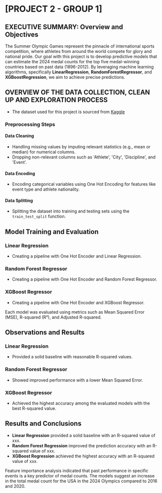 # [PROJECT 2 - GROUP 1]

## EXECUTIVE SUMMARY: Overview and Objectives

The Summer Olympic Games represent the pinnacle of international sports competition, where athletes from around the world compete for glory and national pride. Our goal with this project is to develop predictive models that can estimate the 2024 medal counts for the top five medal-winning countries based on past data (1896-2012). By leveraging machine learning algorithms, specifically **LinearRegression**, **RandomForestRegressor**, and **XGBoostRegression**, we aim to achieve precise predictions.



## OVERVIEW OF THE DATA COLLECTION, CLEAN UP AND EXPLORATION PROCESS 

* The dataset used for this project is sourced from [Kaggle](https://www.kaggle.com/datasets/the-guardian/olympic-games?select=summer.csv)

### Preprocessing Steps

#### Data Cleaning
- Handling missing values by imputing relevant statistics (e.g., mean or median) for numerical columns.
- Dropping non-relevant columns such as 'Athlete', 'City', 'Discipline', and 'Event'.

#### Data Encoding
- Encoding categorical variables using One Hot Encoding for features like event type and athlete nationality.

#### Data Splitting
- Splitting the dataset into training and testing sets using the `train_test_split` function.



## Model Training and Evaluation

### Linear Regression
- Creating a pipeline with One Hot Encoder and Linear Regression.

### Random Forest Regressor
- Creating a pipeline with One Hot Encoder and Random Forest Regressor.

### XGBoost Regressor
- Creating a pipeline with One Hot Encoder and XGBoost Regressor.

Each model was evaluated using metrics such as Mean Squared Error (MSE), R-squared (R²), and Adjusted R-squared.

## Observations and Results

### Linear Regression
- Provided a solid baseline with reasonable R-squared values.

### Random Forest Regressor
- Showed improved performance with a lower Mean Squared Error.

### XGBoost Regressor
- Achieved the highest accuracy among the evaluated models with the best R-squared value.



## Results and Conclusions

- **Linear Regression** provided a solid baseline with an R-squared value of xxx.
- **Random Forest Regression** improved the prediction accuracy with an R-squared value of xxx.
- **XGBoost Regression** achieved the highest accuracy with an R-squared value of xxx.

Feature importance analysis indicated that past performance in specific events is a key predictor of medal counts. The models suggest an increase in the total medal count for the USA in the 2024 Olympics compared to 2016 and 2020.
